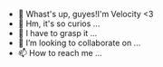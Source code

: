 - 👋 Whast's up, guyes!I'm Velocity <3
- 👀 Hm, it's so curios ...
- 🌱 I have to grasp it ...
- 💞️ I’m looking to collaborate on ...
- 📫 How to reach me ...

<!---
Velocity1006/Velocity1006 is a ✨ special ✨ repository because its `README.md` (this file) appears on your GitHub profile.
You can click the Preview link to take a look at your changes.
--->
